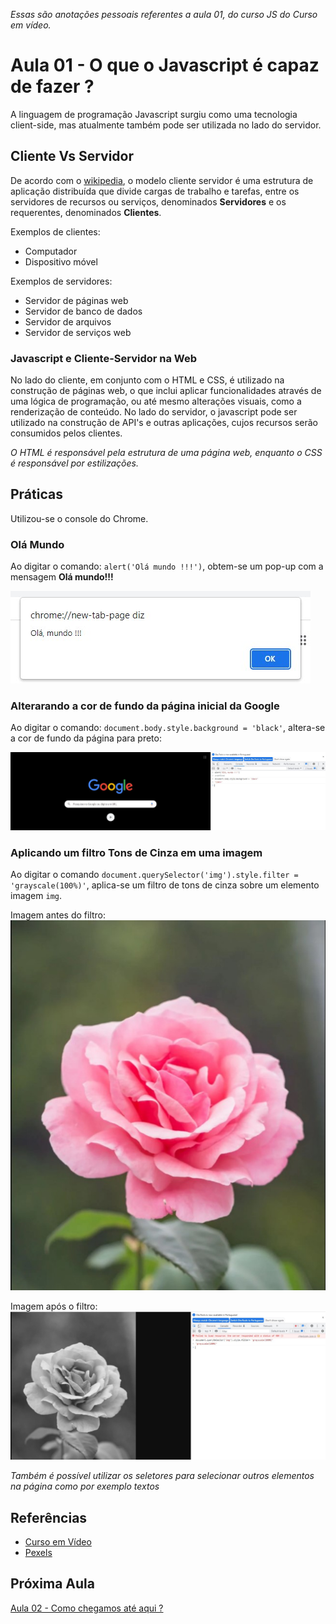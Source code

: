 _Essas são anotações pessoais referentes a aula 01, do curso JS do Curso em vídeo._

# Aula 01 - O que o Javascript é capaz de fazer ?

A linguagem de programação Javascript surgiu como uma tecnologia client-side, mas atualmente também pode ser utilizada no lado do servidor.

## Cliente Vs Servidor

De acordo com o [wikipedia](https://pt.wikipedia.org/wiki/Modelo_cliente%E2%80%93servidor), o modelo cliente servidor é uma estrutura de aplicação distribuída que divide cargas de trabalho e tarefas, entre os servidores de recursos ou serviços, denominados **Servidores** e os requerentes, denominados **Clientes**.

Exemplos de clientes:

- Computador
- Dispositivo móvel

Exemplos de servidores:

- Servidor de páginas web
- Servidor de banco de dados
- Servidor de arquivos
- Servidor de serviços web

### Javascript e Cliente-Servidor na Web

No lado do cliente, em conjunto com o HTML e CSS, é utilizado na construção de páginas web, o que inclui aplicar funcionalidades através de uma lógica de programação, ou até mesmo alterações visuais, como a renderização de conteúdo. No lado do servidor, o javascript pode ser utilizado na construção de API's e outras aplicações, cujos recursos serão consumidos pelos clientes.

_O HTML é responsável pela estrutura de uma página web, enquanto o CSS é responsável por estilizações._

## Práticas

Utilizou-se o console do Chrome.

### Olá Mundo

Ao digitar o comando: `alert('Olá mundo !!!')`, obtem-se um pop-up com a mensagem **Olá mundo!!!**

![Resultado do comando alert: retângulo que sobrepõe a página com a mensagem Olá mundo !!!](olamundo.jpg 'Resultado do comando alert: retângulo que sobrepõe a página com a mensagem Olá mundo !!!')

### Alterarando a cor de fundo da página inicial da Google

Ao digitar o comando: `document.body.style.background = 'black'`, altera-se a cor de fundo da página para preto:

![Resultado da alteração da cor de fundo da página utilizando JS](blackbackground.jpg 'Resultado da alteração da cor de fundo da página utilizando JS')

### Aplicando um filtro Tons de Cinza em uma imagem

Ao digitar o comando `document.querySelector('img').style.filter = 'grayscale(100%)'`, aplica-se um filtro de tons de cinza sobre um elemento imagem `img`.

Imagem antes do filtro:
![Imagem antes do grayscale](flor.jpg)

Imagem após o filtro:
![Resultado da imagem após aplicar o filtro de tons de cinza](grayscale.jpg)

_Também é possível utilizar os seletores para selecionar outros elementos na página como por exemplo textos_

## Referências
* [Curso em Vídeo](https://www.youtube.com/c/CursoemV%C3%ADdeo)
* [Pexels](https://www.pexels.com/)

## Próxima Aula
[Aula 02 - Como chegamos até aqui ?](../Aula02/)
